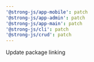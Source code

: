 ```yaml
---
'@strong-js/app-mobile': patch
'@strong-js/app-admin': patch
'@strong-js/app-main': patch
'@strong-js/cli': patch
'@strong-js/crud': patch
---
```


Update package linking
